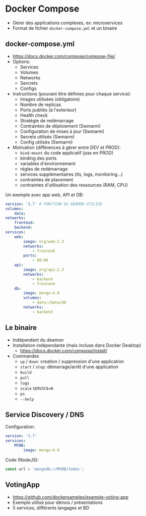 # Docker Compose

- Gérer des applications complexes, ex: microservices
- Format de fichier `docker-compose.yml` et un binaire

## docker-compose.yml
- https://docs.docker.com/compose/compose-file/
- Options:
    - Services
    - Volumes
    - Networks
    - Sercrets
    - Configs
- Instructions (pouvant être définies pour chaque service):
    - Images utilisées (obligatoire)
    - Nombre de replicas
    - Ports publiés (à l'exterieur)
    - Health check
    - Stratégie de redémarrage
    - Contraintes de déploiement (Swmarm)
    - Configuration de mises à jour (Swmarm)
    - Secrets utilisés (Swmarm)
    - Config utilisés (Swmarm)
- Motivation (différences à gérer entre DEV et PROD):
    - `bind-mount` du code applicatif (pas en PROD)
    - binding des ports
    - variables d'environnement
    - règles de redémarrage
    - services supplémentaires (tls, logs, monitoring...)
    - contraintes de placement
    - contraintes d'utilisation des ressources (RAM, CPU)

Un exemple avec app web, API et DB:
```yaml
version: '3.7' # FONCTION DU DEAMON UTILISE
volumes: 
	data:
networks:
	frontend:
	backend:
services:
	web:
		image: org/web:2.3
		networks:
			- frontend
		ports:
			- 80:80
	api:
		image: org/api:2.3
		networks:
			- backend
			- frontend
	db:
		image: mongo:4.0
		volumes:
			- data:/data/db
		networks:
			- backend
```

## Le binaire

- Indépendant du deamon
- Installation indépendante (mais incluse dans Docker Desktop)
    - https://docs.docker.com/compose/install/
- Commandes
    - `up` / `down`: creation / suppression d'une application
    - `start` / `stop`: démarrage/arrêt d'une application
    - `build`
    - `pull`
    - `logs`
    - `scale` `SERVICE=N`
    - `ps`
    - `--help`

## Service Discovery / DNS

Configuration:
```yaml
version: '3.7'
services:
	MYDB:
		image: mongo:4.0
```
Code (NodeJS):
```javascript
const url = 'mongodb://MYDB/todos';
```

## VotingApp

- https://github.com/dockersamples/example-voting-app
- Exemple utilisé pour démos / présentations
- 5 services, différents langages et BD
